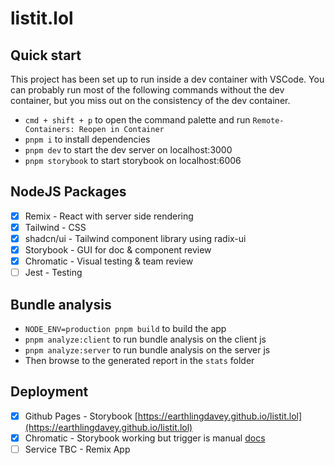 # listit.lol

## Quick start

This project has been set up to run inside a dev container with VSCode. You can probably run most of the following commands without the dev container, but you miss out on the consistency of the dev container.

- `cmd + shift + p` to open the command palette and run `Remote-Containers: Reopen in Container`
- `pnpm i` to install dependencies
- `pnpm dev` to start the dev server on localhost:3000
- `pnpm storybook` to start storybook on localhost:6006

## NodeJS Packages

- [x] Remix - React with server side rendering
- [x] Tailwind - CSS
- [x] shadcn/ui - Tailwind component library using radix-ui
- [x] Storybook - GUI for doc & component review
- [x] Chromatic - Visual testing & team review
- [ ] Jest - Testing

## Bundle analysis

- `NODE_ENV=production pnpm build` to build the app
- `pnpm analyze:client` to run bundle analysis on the client js
- `pnpm analyze:server` to run bundle analysis on the server js
- Then browse to the generated report in the `stats` folder

## Deployment

- [x] Github Pages - Storybook [https://earthlingdavey.github.io/listit.lol](https://earthlingdavey.github.io/listit.lol)
- [x] Chromatic - Storybook working but trigger is manual [docs](https://www.chromatic.com/docs/github-actions/)
- [ ] Service TBC - Remix App
